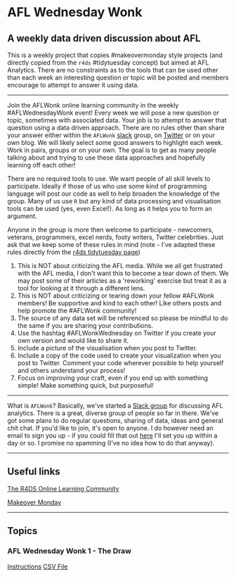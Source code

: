 # AFL Wednesday Wonk

## A weekly data driven discussion about AFL

This is a weekly project that copies #makeovermonday style projects (and directly copied from the `r4ds` #tidytuesday concept) but aimed at AFL Analytics. There are no constraints as to the tools that can be used other than each week an interesting question or topic will be posted and members encourage to attempt to answer it using data. 

***

Join the AFLWonk online learning community in the weekly #AFLWednesdayWonk event! Every week we will pose a new question or topic, sometimes with associated data. Your job is to attempt to answer that question using a data driven approach. There are no rules other than share your answer either within the `AFLWonk` [slack](slack.com) group, on [Twitter](twitter.com) or on your own blog. We will likely select some good answers to highlight each week. Work in pairs, groups or on your own. The goal is to get as many people talking about and trying to use these data approaches and hopefully learning off each other! 

There are no required tools to use. We want people of all skill levels to participate. Ideally if those of us who use some kind of programming language will post our code as well to help broaden the knowledge of the group. Many of us use `R` but any kind of data processing and visualisation tools can be used (yes, even Excel!). As long as it helps you to form an argument.

Anyone in the group is more then welcome to participate - newcomers, veterans, programmers, excel nerds, footy writers, Twitter celebrities. Just ask that we keep some of these rules in mind (note - I've adapted these rules directly from the [r4ds tidytuesday page](https://github.com/rfordatascience/tidytuesday))

1. This is NOT about criticizing the AFL media. While we all get frustrated with the AFL media, I don't want this to become a tear down of them. We may post some of their articles as a 'reworking' exercise but treat it as a tool for looking at it through a different lens.
2. This is NOT about criticizing or tearing down your fellow #AFLWonk members! Be supportive and kind to each other! Like others posts and help promote the #AFLWonk community!
3. The source of any data set will be referenced so please be mindful to do the same if you are sharing your contributions.
4. Use the hashtag #AFLWonkWednesday on Twitter if you create your own version and would like to share it.
5. Include a picture of the visualisation when you post to Twitter.
6. Include a copy of the code used to create your visualization when you post to Twitter. Comment your code wherever possible to help yourself and others understand your process!
7. Focus on improving your craft, even if you end up with something simple! Make something quick, but purposeful!

***
What is `AFLWonk`? Basically, we've started a [Slack group](slack.com) for discussing AFL analytics. There is a great, diverse group of people so far in there. We've got some plans to do regular questions, sharing of data, ideas and general chit chat. If you'd like to join, it's open to anyone. I do however need an email to sign you up - if you could fill that out [here](https://goo.gl/forms/4rNDx8bDyck4itLu1) I'll set you up within a day or so. I promise no spamming (I've no idea how to do that anyway).

***

## Useful links

[The R4DS Online Learning Community](https://www.jessemaegan.com/post/r4ds-the-next-iteration/)

[Makeover Monday](http://www.makeovermonday.co.uk/data/)

***

## Topics
### AFL Wednesday Wonk 1 - The Draw
[Instructions](https://github.com/jimmyday12/aflwonkwednesday/blob/master/Topics/2018_-_round_5.md)
[CSV File](https://github.com/jimmyday12/aflwonkwednesday/blob/master/data/wonk1_match_results.csv)

